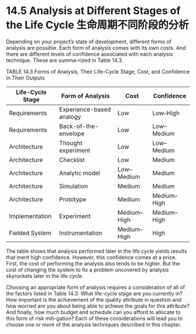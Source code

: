 14.5 Analysis at Different Stages of the Life Cycle 生命周期不同阶段的分析
===

Depending on your project’s state of development, different forms of analysis are possible. Each form of analysis comes with its own costs. And there are different levels of confidence associated with each analysis technique. These are summa-rized in Table 14.3.

TABLE 14.3 Forms of Analysis, Their Life-Cycle Stage, Cost, and Confidence in Their Outputs

Life-Cycle Stage | Form of Analysis | Cost | Confidence
---|---|---|---
Requirements | Experience-based analogy | Low | Low–High
Requirements | Back-of-the-envelope | Low | Low–Medium
Architecture | Thought experiment | Low | Low–Medium
Architecture | Checklist | Low | Medium
Architecture | Analytic model | Low–Medium | Medium
Architecture | Simulation | Medium | Medium
Architecture | Prototype | Medium | Medium–High
Implementation | Experiment | Medium–High | Medium–High
Fielded System | Instrumentation | Medium–High | High

The table shows that analysis performed later in the life cycle yields results that merit high confidence. However, this confidence comes at a price. First, the cost of performing the analysis also tends to be higher. But the cost of changing the system to fix a problem uncovered by analysis skyrockets later in the life cycle.

Choosing an appropriate form of analysis requires a consideration of all of the factors listed in Table 14.3: What life-cycle stage are you currently in? How important is the achievement of the quality attribute in question and how worried are you about being able to achieve the goals for this attribute? And finally, how much budget and schedule can you afford to allocate to this form of risk miti-gation? Each of these considerations will lead you to choose one or more of the analysis techniques described in this chapter.
